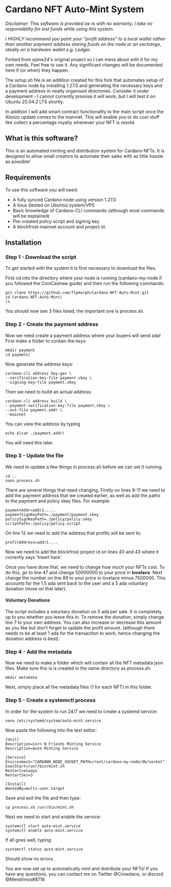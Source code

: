 # Cardano NFT Auto-Mint System

*Disclaimer: This software is provided as-is with no warranty. I take no responsibility for lost funds while using this system.*

*I HIGHLY recommend you point your "profit address" to a local wallet rather than another payment address storing funds on the node or an exchange, ideally on a hardware wallet e.g. Ledger.*

Forked from *ejane24*'s original project so I can mess about with it for my own needs. Feel free to use it. Any significant changes will be documented here if (or when) they happen.

The *setup.sh* file is an addition created for this fork that automates setup of a Cardano node by installing 1.27.0 and generating the necessary keys and a payment address in neatly organised directories. Consider it under development - I cannot currently promise it will work, but I will test it on Ubuntu 20.04.2 LTS shortly.

In addition I will add smart contract functionality to the main script once the Alonzo update comes to the mainnet. This will enable you to do cool stuff like collect a percentage royalty whenever your NFT is resold.

## What is this software?

This is an automated minting and distribution system for Cardano NFTs. It is designed to allow small creators to automate their sales with as little hassle as possible!

## Requirements

To use this software you will need:
* A fully synced Cardano node using version 1.27.0
* A linux (tested on Ubuntu) system/VPS
* Basic knowledge of Cardano-CLI commands (although most commands will be explained)
* Pre-created policy script and signing key.
* A blockfrost mainnet account and project id.

## Installation

### Step 1 - Download the script
To get started with the system it is first necessary to download the files.

First cd into the directory where your node is running (cardano-my-node if you followed the CoinCashew guide) and then run the following commands:
```
git clone https://github.com/ftpmorph/Cardano-NFT-Auto-Mint.git
cd Cardano-NFT-Auto-Mint/
ls
```
You should now see 3 files listed, the important one is process.sh.

### Step 2 - Create the payment address
Now we need create a payment address where your buyers will send ada!
First make a folder to contain the keys:
```
mkdir payment
cd payment/
```
Now generate the address keys:
```
cardano-cli address key-gen \
--verification-key-file payment.vkey \
--signing-key-file payment.skey
```
Then we need to build an actual address:
```
cardano-cli address build \
--payment-verification-key-file payment.vkey \
--out-file payment.addr \
--mainnet
```
You can view the address by typing
```
echo $(cat ./payment.addr)
```
You will need this later.

### Step 3 - Update the file
We need to update a few things in process.sh before we can set it running.
```
cd ..
nano process.sh
```
There are several things that need changing. 
Firstly on lines 8-11 we need to add the payment address that we created earlier, as well as add the paths to the payment and policy skey files.
For example:
```
paymentAddr=addr1.....
paymentSignKeyPath=./payment/payment.skey
policySignKeyPath=./policy/policy.skey
scriptPath=./policy/policy.script
```

On line 12 we need to add the address that profits will be sent to:
```
profitAddress=addr1....
```

Now we need to add the blockfrost project id on lines 40 and 43 where it currently says 'Insert here'.

Once you have done that, we need to change how much your NFTs cost. 
To do this, go to line 47 and change 50000000 to your price in **lovelace**.
Next change the number on line 89 to your price in lovelace minus 7500000. This accounts for the 1.5 ada sent back to the user and a 5 ada voluntary donation (more on that later).

#### Voluntary Donations
The script includes a voluntary donation on 5 ada per sale. It is completely up to you whether you leave this in. To remove the donation, simply change line 7 to your own address. You can also increase or decrease this amount as you like but don't forget to update the profit amount. (although there needs to be at least 1 ada for the transaction to work, hence changing the donation address is best).

### Step 4 - Add the metadata

Now we need to make a folder which will contain all the NFT metadata json files. Make sure this is is created in the same directory as process.sh.
```
mkdir metadata
```

Next, simply place all the metadata files (1 for each NFT) in this folder.

### Step 5 - Create a systemctl process
In order for the system to run 24/7 we need to create a systemd service:
```
nano /etc/systemd/system/auto-mint.service
```
Now paste the following into the text editor:
```
[Unit]                                                                                    Description=Corn N Friends Minting Service
Description=Auto Minting Service

[Service]
Environment="CARDANO_NODE_SOCKET_PATH=/root/cardano-my-node/db/socket"
ExecStart=/usr/bin/mint.sh
Restart=always
RestartSec=3

[Install]
WantedBy=multi-user.target
```
Save and exit the file and then type:
```
cp process.sh /usr/bin/mint.sh
```
Next we need to start and enable the service:
```
systemctl start auto-mint.service
systemctl enable auto-mint.service
```

If all goes well, typing 
```
systemctl status auto-mint.service
```
Should show no errors.

You are now set up to automatically mint and distribute your NFTs! If you have any questions, you can contact me on Twitter @Crowdano, or discord @Mendrinos#8716
